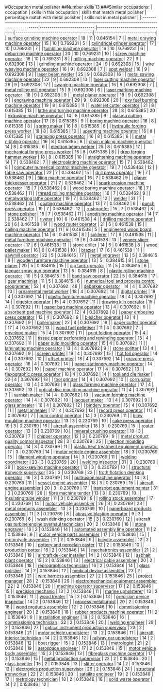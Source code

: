 #Occupation metal polisher
##Number skills 13
###Similar occupations:
| occupation                                                                                            |   skills in this occupation |   skills that match metal polisher |   percentage match with metal polisher |   skills not in metal polisher |
|:------------------------------------------------------------------------------------------------------|----------------------------:|-----------------------------------:|---------------------------------------:|-------------------------------:|
| [surface grinding machine operator](surface_grinding_machine_operator.md)                             |                          18 |                                 11 |                               0.846154 |                              7 |
| [metal drawing machine operator](metal_drawing_machine_operator.md)                                   |                          15 |                                 10 |                               0.769231 |                              5 |
| [cylindrical grinder operator](cylindrical_grinder_operator.md)                                       |                          17 |                                 10 |                               0.769231 |                              7 |
| [tumbling machine operator](tumbling_machine_operator.md)                                             |                          16 |                                 10 |                               0.769231 |                              6 |
| [deburring machine operator](deburring_machine_operator.md)                                           |                          20 |                                 10 |                               0.769231 |                             10 |
| [screw machine operator](screw_machine_operator.md)                                                   |                          18 |                                 10 |                               0.769231 |                              8 |
| [milling machine operator](milling_machine_operator.md)                                               |                          22 |                                  9 |                               0.692308 |                             13 |
| [grinding machine operator](grinding_machine_operator.md)                                             |                          24 |                                  9 |                               0.692308 |                             15 |
| [wire weaving machine operator](wire_weaving_machine_operator.md)                                     |                          16 |                                  9 |                               0.692308 |                              7 |
| [spot welder](spot_welder.md)                                                                         |                          18 |                                  9 |                               0.692308 |                              9 |
| [laser beam welder](laser_beam_welder.md)                                                             |                          25 |                                  9 |                               0.692308 |                             16 |
| [metal sawing machine operator](metal_sawing_machine_operator.md)                                     |                          22 |                                  9 |                               0.692308 |                             13 |
| [laser cutting machine operator](laser_cutting_machine_operator.md)                                   |                          26 |                                  9 |                               0.692308 |                             17 |
| [swaging machine operator](swaging_machine_operator.md)                                               |                          16 |                                  9 |                               0.692308 |                              7 |
| [metal rolling mill operator](metal_rolling_mill_operator.md)                                         |                          15 |                                  9 |                               0.692308 |                              6 |
| [laser marking machine operator](laser_marking_machine_operator.md)                                   |                          18 |                                  9 |                               0.692308 |                              9 |
| [metal planer operator](metal_planer_operator.md)                                                     |                          18 |                                  9 |                               0.692308 |                              9 |
| [engraving machine operator](engraving_machine_operator.md)                                           |                          29 |                                  9 |                               0.692308 |                             20 |
| [oxy fuel burning machine operator](oxy_fuel_burning_machine_operator.md)                             |                          19 |                                  8 |                               0.615385 |                             11 |
| [water jet cutter operator](water_jet_cutter_operator.md)                                             |                          21 |                                  8 |                               0.615385 |                             13 |
| [lathe and turning machine operator](lathe_and_turning_machine_operator.md)                           |                          28 |                                  8 |                               0.615385 |                             20 |
| [extrusion machine operator](extrusion_machine_operator.md)                                           |                          14 |                                  8 |                               0.615385 |                              6 |
| [plasma cutting machine operator](plasma_cutting_machine_operator.md)                                 |                          17 |                                  8 |                               0.615385 |                              9 |
| [boring machine operator](boring_machine_operator.md)                                                 |                          16 |                                  8 |                               0.615385 |                              8 |
| [spring maker](spring_maker.md)                                                                       |                          16 |                                  8 |                               0.615385 |                              8 |
| [hydraulic forging press worker](hydraulic_forging_press_worker.md)                                   |                          18 |                                  8 |                               0.615385 |                             10 |
| [upsetting machine operator](upsetting_machine_operator.md)                                           |                          16 |                                  8 |                               0.615385 |                              8 |
| [stamping press operator](stamping_press_operator.md)                                                 |                          16 |                                  8 |                               0.615385 |                              8 |
| [metal nibbling operator](metal_nibbling_operator.md)                                                 |                          16 |                                  8 |                               0.615385 |                              8 |
| [chain making machine operator](chain_making_machine_operator.md)                                     |                          14 |                                  8 |                               0.615385 |                              6 |
| [electron beam welder](electron_beam_welder.md)                                                       |                          25 |                                  8 |                               0.615385 |                             17 |
| [mechanical forging press worker](mechanical_forging_press_worker.md)                                 |                          16 |                                  8 |                               0.615385 |                              8 |
| [drop forging hammer worker](drop_forging_hammer_worker.md)                                           |                          18 |                                  8 |                               0.615385 |                             10 |
| [straightening machine operator](straightening_machine_operator.md)                                   |                          14 |                                  7 |                               0.538462 |                              7 |
| [electroplating machine operator](electroplating_machine_operator.md)                                 |                          15 |                                  7 |                               0.538462 |                              8 |
| [computer numerical control machine operator](computer_numerical_control_machine_operator.md)         |                          19 |                                  7 |                               0.538462 |                             12 |
| [table saw operator](table_saw_operator.md)                                                           |                          22 |                                  7 |                               0.538462 |                             15 |
| [drill press operator](drill_press_operator.md)                                                       |                          16 |                                  7 |                               0.538462 |                              9 |
| [filing machine operator](filing_machine_operator.md)                                                 |                          16 |                                  7 |                               0.538462 |                              9 |
| [planer thicknesser operator](planer_thicknesser_operator.md)                                         |                          21 |                                  7 |                               0.538462 |                             14 |
| [spark erosion machine operator](spark_erosion_machine_operator.md)                                   |                          15 |                                  7 |                               0.538462 |                              8 |
| [wood boring machine operator](wood_boring_machine_operator.md)                                       |                          18 |                                  7 |                               0.538462 |                             11 |
| [thread rolling machine operator](thread_rolling_machine_operator.md)                                 |                          16 |                                  7 |                               0.538462 |                              9 |
| [metalworking lathe operator](metalworking_lathe_operator.md)                                         |                          19 |                                  7 |                               0.538462 |                             12 |
| [welder](welder.md)                                                                                   |                          31 |                                  7 |                               0.538462 |                             24 |
| [coating machine operator](coating_machine_operator.md)                                               |                          13 |                                  7 |                               0.538462 |                              6 |
| [punch press operator](punch_press_operator.md)                                                       |                          19 |                                  7 |                               0.538462 |                             12 |
| [rustproofer](rustproofer.md)                                                                         |                          15 |                                  7 |                               0.538462 |                              8 |
| [stone polisher](stone_polisher.md)                                                                   |                          18 |                                  7 |                               0.538462 |                             11 |
| [anodising machine operator](anodising_machine_operator.md)                                           |                          14 |                                  7 |                               0.538462 |                              7 |
| [riveter](riveter.md)                                                                                 |                          10 |                                  6 |                               0.461538 |                              4 |
| [drilling machine operator](drilling_machine_operator.md)                                             |                          20 |                                  6 |                               0.461538 |                             14 |
| [wood router operator](wood_router_operator.md)                                                       |                          21 |                                  6 |                               0.461538 |                             15 |
| [nailing machine operator](nailing_machine_operator.md)                                               |                          11 |                                  6 |                               0.461538 |                              5 |
| [engineered wood board machine operator](engineered_wood_board_machine_operator.md)                   |                          14 |                                  6 |                               0.461538 |                              8 |
| [solderer](solderer.md)                                                                               |                          17 |                                  6 |                               0.461538 |                             11 |
| [metal furniture machine operator](metal_furniture_machine_operator.md)                               |                          19 |                                  6 |                               0.461538 |                             13 |
| [veneer slicer operator](veneer_slicer_operator.md)                                                   |                          17 |                                  6 |                               0.461538 |                             11 |
| [stone driller](stone_driller.md)                                                                     |                          14 |                                  6 |                               0.461538 |                              8 |
| [wood pallet maker](wood_pallet_maker.md)                                                             |                          16 |                                  6 |                               0.461538 |                             10 |
| [brazier](brazier.md)                                                                                 |                          17 |                                  6 |                               0.461538 |                             11 |
| [sawmill operator](sawmill_operator.md)                                                               |                          22 |                                  5 |                               0.384615 |                             17 |
| [metal engraver](metal_engraver.md)                                                                   |                          13 |                                  5 |                               0.384615 |                              8 |
| [wooden furniture machine operator](wooden_furniture_machine_operator.md)                             |                          13 |                                  5 |                               0.384615 |                              8 |
| [stone planer](stone_planer.md)                                                                       |                          20 |                                  5 |                               0.384615 |                             15 |
| [dip tank operator](dip_tank_operator.md)                                                             |                          11 |                                  5 |                               0.384615 |                              6 |
| [lacquer spray gun operator](lacquer_spray_gun_operator.md)                                           |                          13 |                                  5 |                               0.384615 |                              8 |
| [plastic rolling machine operator](plastic_rolling_machine_operator.md)                               |                          10 |                                  5 |                               0.384615 |                              5 |
| [band saw operator](band_saw_operator.md)                                                             |                          22 |                                  5 |                               0.384615 |                             17 |
| [gear machinist](gear_machinist.md)                                                                   |                          11 |                                  5 |                               0.384615 |                              6 |
| [numerical tool and process control programmer](numerical_tool_and_process_control_programmer.md)     |                          52 |                                  4 |                               0.307692 |                             48 |
| [debarker operator](debarker_operator.md)                                                             |                          14 |                                  4 |                               0.307692 |                             10 |
| [ornamental metal worker](ornamental_metal_worker.md)                                                 |                          18 |                                  4 |                               0.307692 |                             14 |
| [digital printer](digital_printer.md)                                                                 |                          18 |                                  4 |                               0.307692 |                             14 |
| [plastic furniture machine operator](plastic_furniture_machine_operator.md)                           |                          18 |                                  4 |                               0.307692 |                             14 |
| [digester operator](digester_operator.md)                                                             |                          15 |                                  4 |                               0.307692 |                             11 |
| [drawing kiln operator](drawing_kiln_operator.md)                                                     |                          15 |                                  4 |                               0.307692 |                             11 |
| [paper bag machine operator](paper_bag_machine_operator.md)                                           |                          13 |                                  4 |                               0.307692 |                              9 |
| [absorbent pad machine operator](absorbent_pad_machine_operator.md)                                   |                          12 |                                  4 |                               0.307692 |                              8 |
| [paper embosing press operator](paper_embosing_press_operator.md)                                     |                          13 |                                  4 |                               0.307692 |                              9 |
| [bleacher operator](bleacher_operator.md)                                                             |                          13 |                                  4 |                               0.307692 |                              9 |
| [boilermaker](boilermaker.md)                                                                         |                          22 |                                  4 |                               0.307692 |                             18 |
| [paper cutter operator](paper_cutter_operator.md)                                                     |                          17 |                                  4 |                               0.307692 |                             13 |
| [wood fuel pelletiser](wood_fuel_pelletiser.md)                                                       |                          11 |                                  4 |                               0.307692 |                              7 |
| [envelope maker](envelope_maker.md)                                                                   |                          15 |                                  4 |                               0.307692 |                             11 |
| [print folding operator](print_folding_operator.md)                                                   |                          15 |                                  4 |                               0.307692 |                             11 |
| [tissue paper perforating and rewinding operator](tissue_paper_perforating_and_rewinding_operator.md) |                          15 |                                  4 |                               0.307692 |                             11 |
| [paper pulp moulding operator](paper_pulp_moulding_operator.md)                                       |                          15 |                                  4 |                               0.307692 |                             11 |
| [laminating machine operator](laminating_machine_operator.md)                                         |                          13 |                                  4 |                               0.307692 |                              9 |
| [stone splitter](stone_splitter.md)                                                                   |                          13 |                                  4 |                               0.307692 |                              9 |
| [screen printer](screen_printer.md)                                                                   |                          19 |                                  4 |                               0.307692 |                             15 |
| [hot foil operator](hot_foil_operator.md)                                                             |                          14 |                                  4 |                               0.307692 |                             10 |
| [offset printer](offset_printer.md)                                                                   |                          18 |                                  4 |                               0.307692 |                             14 |
| [gravure press operator](gravure_press_operator.md)                                                   |                          18 |                                  4 |                               0.307692 |                             14 |
| [paper stationery machine operator](paper_stationery_machine_operator.md)                             |                          14 |                                  4 |                               0.307692 |                             10 |
| [paper machine operator](paper_machine_operator.md)                                                   |                          17 |                                  4 |                               0.307692 |                             13 |
| [flexographic press operator](flexographic_press_operator.md)                                         |                          18 |                                  4 |                               0.307692 |                             14 |
| [tool and die maker](tool_and_die_maker.md)                                                           |                          22 |                                  4 |                               0.307692 |                             18 |
| [tool grinder](tool_grinder.md)                                                                       |                          14 |                                  4 |                               0.307692 |                             10 |
| [corrugator operator](corrugator_operator.md)                                                         |                          13 |                                  4 |                               0.307692 |                              9 |
| [glass forming machine operator](glass_forming_machine_operator.md)                                   |                          17 |                                  4 |                               0.307692 |                             13 |
| [optical disc moulding machine operator](optical_disc_moulding_machine_operator.md)                   |                          11 |                                  4 |                               0.307692 |                              7 |
| [varnish maker](varnish_maker.md)                                                                     |                          14 |                                  4 |                               0.307692 |                             10 |
| [vacuum forming machine operator](vacuum_forming_machine_operator.md)                                 |                          14 |                                  4 |                               0.307692 |                             10 |
| [lacquer maker](lacquer_maker.md)                                                                     |                          13 |                                  4 |                               0.307692 |                              9 |
| [glass annealer](glass_annealer.md)                                                                   |                          16 |                                  4 |                               0.307692 |                             12 |
| [bindery operator](bindery_operator.md)                                                               |                          15 |                                  4 |                               0.307692 |                             11 |
| [metal annealer](metal_annealer.md)                                                                   |                          17 |                                  4 |                               0.307692 |                             13 |
| [record press operator](record_press_operator.md)                                                     |                          11 |                                  4 |                               0.307692 |                              7 |
| [pulp control operator](pulp_control_operator.md)                                                     |                          14 |                                  3 |                               0.230769 |                             11 |
| [blow moulding machine operator](blow_moulding_machine_operator.md)                                   |                          13 |                                  3 |                               0.230769 |                             10 |
| [cake press operator](cake_press_operator.md)                                                         |                          19 |                                  3 |                               0.230769 |                             16 |
| [aircraft assembler](aircraft_assembler.md)                                                           |                          18 |                                  3 |                               0.230769 |                             15 |
| [router operator](router_operator.md)                                                                 |                          13 |                                  3 |                               0.230769 |                             10 |
| [mineral crushing operator](mineral_crushing_operator.md)                                             |                          10 |                                  3 |                               0.230769 |                              7 |
| [chipper operator](chipper_operator.md)                                                               |                          12 |                                  3 |                               0.230769 |                              9 |
| [metal product quality control inspector](metal_product_quality_control_inspector.md)                 |                          28 |                                  3 |                               0.230769 |                             25 |
| [injection moulding operator](injection_moulding_operator.md)                                         |                          14 |                                  3 |                               0.230769 |                             11 |
| [plastic heat treatment equipment operator](plastic_heat_treatment_equipment_operator.md)             |                          17 |                                  3 |                               0.230769 |                             14 |
| [motor vehicle engine assembler](motor_vehicle_engine_assembler.md)                                   |                          18 |                                  3 |                               0.230769 |                             15 |
| [filament winding operator](filament_winding_operator.md)                                             |                          14 |                                  3 |                               0.230769 |                             11 |
| [welding coordinator](welding_coordinator.md)                                                         |                          23 |                                  3 |                               0.230769 |                             20 |
| [welding inspector](welding_inspector.md)                                                             |                          31 |                                  3 |                               0.230769 |                             28 |
| [book-sewing machine operator](book-sewing_machine_operator.md)                                       |                          13 |                                  3 |                               0.230769 |                             10 |
| [structural ironwork supervisor](structural_ironwork_supervisor.md)                                   |                          25 |                                  3 |                               0.230769 |                             22 |
| [froth flotation deinking operator](froth_flotation_deinking_operator.md)                             |                          16 |                                  3 |                               0.230769 |                             13 |
| [pultrusion machine operator](pultrusion_machine_operator.md)                                         |                          14 |                                  3 |                               0.230769 |                             11 |
| [vessel engine assembler](vessel_engine_assembler.md)                                                 |                          18 |                                  3 |                               0.230769 |                             15 |
| [aircraft engine assembler](aircraft_engine_assembler.md)                                             |                          20 |                                  3 |                               0.230769 |                             17 |
| [transport equipment painter](transport_equipment_painter.md)                                         |                          31 |                                  3 |                               0.230769 |                             28 |
| [fibre machine tender](fibre_machine_tender.md)                                                       |                          13 |                                  3 |                               0.230769 |                             10 |
| [insulating tube winder](insulating_tube_winder.md)                                                   |                          11 |                                  3 |                               0.230769 |                              8 |
| [rolling stock assembler](rolling_stock_assembler.md)                                                 |                          17 |                                  3 |                               0.230769 |                             14 |
| [motor vehicle assembler](motor_vehicle_assembler.md)                                                 |                          26 |                                  3 |                               0.230769 |                             23 |
| [metal products assembler](metal_products_assembler.md)                                               |                          13 |                                  3 |                               0.230769 |                             10 |
| [paperboard products assembler](paperboard_products_assembler.md)                                     |                          11 |                                  3 |                               0.230769 |                              8 |
| [abrasive blasting operator](abrasive_blasting_operator.md)                                           |                           9 |                                  3 |                               0.230769 |                              6 |
| [wash deinking operator](wash_deinking_operator.md)                                                   |                          15 |                                  3 |                               0.230769 |                             12 |
| [aircraft gas turbine engine overhaul technician](aircraft_gas_turbine_engine_overhaul_technician.md) |                          20 |                                  2 |                               0.153846 |                             18 |
| [stone engraver](stone_engraver.md)                                                                   |                          16 |                                  2 |                               0.153846 |                             14 |
| [automated assembly line operator](automated_assembly_line_operator.md)                               |                          11 |                                  2 |                               0.153846 |                              9 |
| [motor vehicle parts assembler](motor_vehicle_parts_assembler.md)                                     |                          17 |                                  2 |                               0.153846 |                             15 |
| [motorcycle assembler](motorcycle_assembler.md)                                                       |                          11 |                                  2 |                               0.153846 |                              9 |
| [bicycle assembler](bicycle_assembler.md)                                                             |                          12 |                                  2 |                               0.153846 |                             10 |
| [pottery and porcelain caster](pottery_and_porcelain_caster.md)                                       |                          12 |                                  2 |                               0.153846 |                             10 |
| [production potter](production_potter.md)                                                             |                          16 |                                  2 |                               0.153846 |                             14 |
| [mechatronics assembler](mechatronics_assembler.md)                                                   |                          21 |                                  2 |                               0.153846 |                             19 |
| [aircraft de-icer installer](aircraft_de-icer_installer.md)                                           |                          14 |                                  2 |                               0.153846 |                             12 |
| [asphalt plant operator](asphalt_plant_operator.md)                                                   |                          15 |                                  2 |                               0.153846 |                             13 |
| [electrical cable assembler](electrical_cable_assembler.md)                                           |                          20 |                                  2 |                               0.153846 |                             18 |
| [reprographics technician](reprographics_technician.md)                                               |                          16 |                                  2 |                               0.153846 |                             14 |
| [glass polisher](glass_polisher.md)                                                                   |                          14 |                                  2 |                               0.153846 |                             12 |
| [medical device assembler](medical_device_assembler.md)                                               |                          23 |                                  2 |                               0.153846 |                             21 |
| [wire harness assembler](wire_harness_assembler.md)                                                   |                          27 |                                  2 |                               0.153846 |                             25 |
| [project manager](project_manager.md)                                                                 |                          28 |                                  2 |                               0.153846 |                             26 |
| [electromechanical equipment assembler](electromechanical_equipment_assembler.md)                     |                          22 |                                  2 |                               0.153846 |                             20 |
| [machine operator supervisor](machine_operator_supervisor.md)                                         |                          17 |                                  2 |                               0.153846 |                             15 |
| [precision mechanic](precision_mechanic.md)                                                           |                          13 |                                  2 |                               0.153846 |                             11 |
| [marine upholsterer](marine_upholsterer.md)                                                           |                          13 |                                  2 |                               0.153846 |                             11 |
| [wood treater](wood_treater.md)                                                                       |                          15 |                                  2 |                               0.153846 |                             13 |
| [precision device inspector](precision_device_inspector.md)                                           |                          14 |                                  2 |                               0.153846 |                             12 |
| [process metallurgist](process_metallurgist.md)                                                       |                          20 |                                  2 |                               0.153846 |                             18 |
| [wood products assembler](wood_products_assembler.md)                                                 |                          12 |                                  2 |                               0.153846 |                             10 |
| [commissioning engineer](commissioning_engineer.md)                                                   |                          20 |                                  2 |                               0.153846 |                             18 |
| [rubber products machine operator](rubber_products_machine_operator.md)                               |                          11 |                                  2 |                               0.153846 |                              9 |
| [installation engineer](installation_engineer.md)                                                     |                          18 |                                  2 |                               0.153846 |                             16 |
| [commissioning technician](commissioning_technician.md)                                               |                          22 |                                  2 |                               0.153846 |                             20 |
| [welding engineer](welding_engineer.md)                                                               |                          29 |                                  2 |                               0.153846 |                             27 |
| [optical instrument production supervisor](optical_instrument_production_supervisor.md)               |                          23 |                                  2 |                               0.153846 |                             21 |
| [motor vehicle upholsterer](motor_vehicle_upholsterer.md)                                             |                          13 |                                  2 |                               0.153846 |                             11 |
| [aircraft interior technician](aircraft_interior_technician.md)                                       |                          14 |                                  2 |                               0.153846 |                             12 |
| [railway car upholsterer](railway_car_upholsterer.md)                                                 |                          14 |                                  2 |                               0.153846 |                             12 |
| [boat rigger](boat_rigger.md)                                                                         |                          15 |                                  2 |                               0.153846 |                             13 |
| [metrologist](metrologist.md)                                                                         |                          21 |                                  2 |                               0.153846 |                             19 |
| [aerospace engineer](aerospace_engineer.md)                                                           |                          17 |                                  2 |                               0.153846 |                             15 |
| [motor vehicle body assembler](motor_vehicle_body_assembler.md)                                       |                          15 |                                  2 |                               0.153846 |                             13 |
| [fibreglass machine operator](fibreglass_machine_operator.md)                                         |                          17 |                                  2 |                               0.153846 |                             15 |
| [metal production supervisor](metal_production_supervisor.md)                                         |                          22 |                                  2 |                               0.153846 |                             20 |
| [glass beveller](glass_beveller.md)                                                                   |                          15 |                                  2 |                               0.153846 |                             13 |
| [slitter operator](slitter_operator.md)                                                               |                          14 |                                  2 |                               0.153846 |                             12 |
| [electronics production supervisor](electronics_production_supervisor.md)                             |                          26 |                                  2 |                               0.153846 |                             24 |
| [structural ironworker](structural_ironworker.md)                                                     |                          22 |                                  2 |                               0.153846 |                             20 |
| [satellite engineer](satellite_engineer.md)                                                           |                          19 |                                  2 |                               0.153846 |                             17 |
| [metrology technician](metrology_technician.md)                                                       |                          18 |                                  2 |                               0.153846 |                             16 |
| [solid waste operator](solid_waste_operator.md)                                                       |                          14 |                                  2 |                               0.153846 |                             12 |
